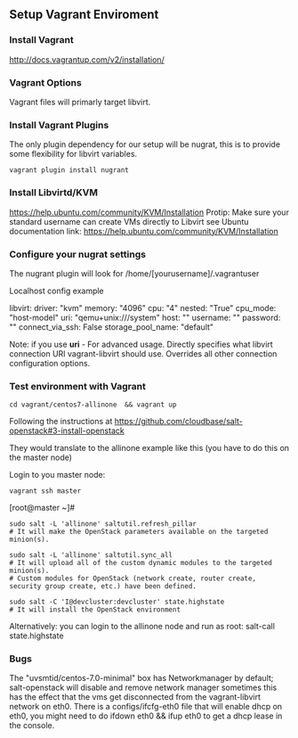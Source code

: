 ## Setup Vagrant Enviroment

### Install Vagrant
http://docs.vagrantup.com/v2/installation/


### Vagrant Options

Vagrant files will primarly target libvirt.

### Install Vagrant Plugins
The only plugin dependency for our setup will be nugrat, this is to provide some flexibility for libvirt variables. 

	vagrant plugin install nugrant
	
### Install Libvirtd/KVM
https://help.ubuntu.com/community/KVM/Installation 
Protip: Make sure your standard username can create VMs directly to Libvirt
see Ubuntu documentation link: https://help.ubuntu.com/community/KVM/Installation 	
	
### Configure your nugrat settings
The nugrant plugin will look for /home/[yourusername]/.vagrantuser

Localhost config example

libvirt:
  driver: "kvm"
  memory: "4096"
  cpu:    "4"
  nested: "True"
  cpu_mode: "host-model"
  uri: "qemu+unix:///system"
  host: ""
  username: ""
  password: ""
  connect_via_ssh: False
  storage_pool_name: "default"

Note: if you use **uri** - For advanced usage. Directly specifies what libvirt connection URI vagrant-libvirt should use. Overrides all other connection configuration options.

### Test environment with Vagrant

	cd vagrant/centos7-allinone  && vagrant up
	
Following the instructions at https://github.com/cloudbase/salt-openstack#3-install-openstack 

They would translate to the allinone example like this (you have to do this on the master node)

Login to you master node:

	vagrant ssh master
	
[root@master ~]#

    sudo salt -L 'allinone' saltutil.refresh_pillar                         
    # It will make the OpenStack parameters available on the targeted minion(s).

    sudo salt -L 'allinone' saltutil.sync_all                               
    # It will upload all of the custom dynamic modules to the targeted minion(s). 
    # Custom modules for OpenStack (network create, router create, security group create, etc.) have been defined.

    sudo salt -C 'I@devcluster:devcluster' state.highstate  
    # It will install the OpenStack environment 
    

Alternatively: you can login to the allinone node and run as root:  salt-call state.highstate
	
### Bugs
The "uvsmtid/centos-7.0-minimal" box has Networkmanager by default; salt-openstack will disable and remove network manager sometimes this has the effect that the vms get disconnected from the vagrant-libvirt network on eth0.
There is a configs/ifcfg-eth0 file that will enable dhcp on eth0, you might need to do ifdown eth0 && ifup eth0 to get a dhcp lease in the console.


